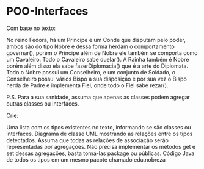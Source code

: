 # POO-Interfaces

Com base no texto:

No reino Fedora, há um Principe e um Conde que disputam pelo poder, ambos são do tipo Nobre e dessa forma herdam o comportamento governar(), porém o Principe além de Nobre ele também se comporta como um Cavaleiro. Todo o Cavaleiro sabe duelar(). A Rainha também é Nobre porém além disso ela sabe fazerDiplomacia() que é a arte do Diplomata.
Todo o Nobre possui um Conselheiro, e um conjunto de Soldado, o Conselheiro possui vários Bispo a sua disposição e por sua vez o Bispo herda de Padre e implementa Fiel, onde todo o Fiel sabe rezar().

P.S. Para a sua sanidade, assuma que apenas as classes podem agregar outras classes ou interfaces.

Crie:

Uma lista com os tipos existentes no texto, informando se são classes ou interfaces.
Diagrama de classe UML mostrando as relações entre os tipos detectados. Assuma que todas as relações de associação serão representadas por agregações. Não precisa implementar os métodos get e set dessas agregações, basta torná-las package ou públicas.
Código Java de todos os tipos em um mesmo pacote chamado edu.nobreza
